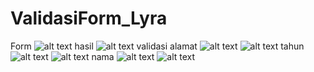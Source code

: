 # ValidasiForm_Lyra
Form
![alt text](https://github.com/lyrahrtn/ValidasiForm_Lyra/blob/master/valid1.jpg)
hasil
![alt text](https://github.com/lyrahrtn/ValidasiForm_Lyra/blob/master/valid2.jpg)
validasi
alamat
![alt text](https://github.com/lyrahrtn/ValidasiForm_Lyra/blob/master/valid3.jpg)
![alt text](https://github.com/lyrahrtn/ValidasiForm_Lyra/blob/master/valid4.jpg)
tahun
![alt text](https://github.com/lyrahrtn/ValidasiForm_Lyra/blob/master/valid5.jpg)
![alt text](https://github.com/lyrahrtn/ValidasiForm_Lyra/blob/master/valid6.jpg)
nama
![alt text](https://github.com/lyrahrtn/ValidasiForm_Lyra/blob/master/valid7.jpg)
![alt text](https://github.com/lyrahrtn/ValidasiForm_Lyra/blob/master/valid8.jpg)

